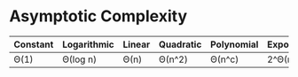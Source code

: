 # Asymptotic Complexity

| Constant | Logarithmic | Linear | Quadratic | Polynomial | Exponential |
| -------- | ----------- | ------ | --------- | ---------- | ----------- |
| Θ(1)     | Θ(log n)    | Θ(n)   | Θ(n^2)    | Θ(n^c)     | 2^Θ(n^c)    |
